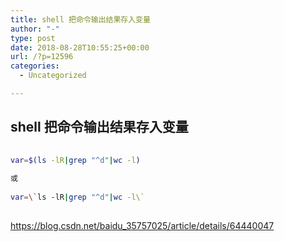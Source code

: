 ```yaml
---
title: shell 把命令输出结果存入变量
author: "-"
type: post
date: 2018-08-28T10:55:25+00:00
url: /?p=12596
categories:
  - Uncategorized

---
```

## shell 把命令输出结果存入变量
```bash
  
var=$(ls -lR|grep "^d"|wc -l)
  
或
  
var=\`ls -lR|grep "^d"|wc -l\`
  
```

https://blog.csdn.net/baidu_35757025/article/details/64440047